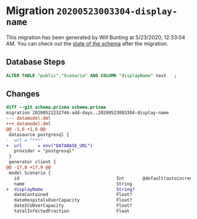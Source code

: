 # Migration `20200523003304-display-name`

This migration has been generated by Will Bunting at 5/23/2020, 12:33:04 AM.
You can check out the [state of the schema](./schema.prisma) after the migration.

## Database Steps

```sql
ALTER TABLE "public"."Scenario" ADD COLUMN "displayName" text   ;
```

## Changes

```diff
diff --git schema.prisma schema.prisma
migration 20200522232746-add-days..20200523003304-display-name
--- datamodel.dml
+++ datamodel.dml
@@ -1,6 +1,6 @@
 datasource postgresql {
-  url = "***"
+  url      = env("DATABASE_URL")
   provider = "postgresql"
 }
 generator client {
@@ -17,8 +17,9 @@
 model Scenario {
   id                                     Int       @default(autoincrement()) @id
   name                                   String
+  displayName                            String?
   dateContained                          Float?
   dateHospitalsOverCapacity              Float?
   dateICUOverCapacity                    Float?
   totalInfectedFraction                  Float
```


